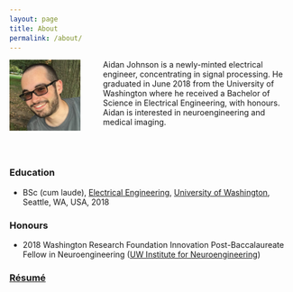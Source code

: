 ```yaml
---
layout: page
title: About
permalink: /about/
---
```


<div><img src="https://github.com/aidanjohnson/aidanjohnson.github.io/raw/master/johnsonaidan_resume/johnsonaidan_photo_uwin.jpg" align="left" alt="AJ Photo" width="25%" style="margin: 0px 40px 0px 0px;"/><p>Aidan Johnson is a newly-minted electrical engineer, concentrating in signal processing. He graduated in June 2018 from the University of Washington where he received a Bachelor of Science in Electrical Engineering, with honours. Aidan is interested in neuroengineering and medical imaging.</p><br><br></div>

### Education
* BSc (cum laude), <a href="https://www.ee.washington.edu">Electrical Engineering</a>, <a href="https://www.washington.edu">University of Washington</a>, Seattle, WA, USA, 2018

### Honours
* 2018 Washington Research Foundation Innovation Post-Baccalaureate Fellow in Neuroengineering ([UW Institute for Neuroengineering](http://uwin.washington.edu/students/post-bacs/current/))

### [Résumé](https://aidanjohnson.github.io/johnsonaidan_resume/johnsonaidan_resume.pdf)
